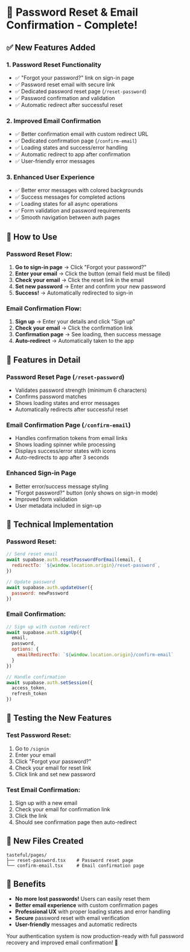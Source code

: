 # 🔐 Password Reset & Email Confirmation - Complete!

## ✅ New Features Added

### 1. **Password Reset Functionality**
- ✅ "Forgot your password?" link on sign-in page
- ✅ Password reset email with secure link
- ✅ Dedicated password reset page (`/reset-password`)
- ✅ Password confirmation and validation
- ✅ Automatic redirect after successful reset

### 2. **Improved Email Confirmation**
- ✅ Better confirmation email with custom redirect URL
- ✅ Dedicated confirmation page (`/confirm-email`)
- ✅ Loading states and success/error handling
- ✅ Automatic redirect to app after confirmation
- ✅ User-friendly error messages

### 3. **Enhanced User Experience**
- ✅ Better error messages with colored backgrounds
- ✅ Success messages for completed actions
- ✅ Loading states for all async operations
- ✅ Form validation and password requirements
- ✅ Smooth navigation between auth pages

## 🚀 How to Use

### **Password Reset Flow:**
1. **Go to sign-in page** → Click "Forgot your password?"
2. **Enter your email** → Click the button (email field must be filled)
3. **Check your email** → Click the reset link in the email
4. **Set new password** → Enter and confirm your new password
5. **Success!** → Automatically redirected to sign-in

### **Email Confirmation Flow:**
1. **Sign up** → Enter your details and click "Sign up"
2. **Check your email** → Click the confirmation link
3. **Confirmation page** → See loading, then success message
4. **Auto-redirect** → Automatically taken to the app

## 🎯 Features in Detail

### **Password Reset Page (`/reset-password`)**
- Validates password strength (minimum 6 characters)
- Confirms password matches
- Shows loading states and error messages
- Automatically redirects after successful reset

### **Email Confirmation Page (`/confirm-email`)**
- Handles confirmation tokens from email links
- Shows loading spinner while processing
- Displays success/error states with icons
- Auto-redirects to app after 3 seconds

### **Enhanced Sign-in Page**
- Better error/success message styling
- "Forgot password?" button (only shows on sign-in mode)
- Improved form validation
- User metadata included in sign-up

## 🔧 Technical Implementation

### **Password Reset:**
```javascript
// Send reset email
await supabase.auth.resetPasswordForEmail(email, {
  redirectTo: `${window.location.origin}/reset-password`,
})

// Update password
await supabase.auth.updateUser({
  password: newPassword
})
```

### **Email Confirmation:**
```javascript
// Sign up with custom redirect
await supabase.auth.signUp({
  email,
  password,
  options: {
    emailRedirectTo: `${window.location.origin}/confirm-email`
  }
})

// Handle confirmation
await supabase.auth.setSession({
  access_token,
  refresh_token
})
```

## 🧪 Testing the New Features

### **Test Password Reset:**
1. Go to `/signin`
2. Enter your email
3. Click "Forgot your password?"
4. Check your email for reset link
5. Click link and set new password

### **Test Email Confirmation:**
1. Sign up with a new email
2. Check your email for confirmation link
3. Click the link
4. Should see confirmation page then auto-redirect

## 📁 New Files Created

```
tasteful/pages/
├── reset-password.tsx    # Password reset page
└── confirm-email.tsx     # Email confirmation page
```

## 🎉 Benefits

- **No more lost passwords!** Users can easily reset them
- **Better email experience** with custom confirmation pages
- **Professional UX** with proper loading states and error handling
- **Secure** password reset with email verification
- **User-friendly** messages and automatic redirects

Your authentication system is now production-ready with full password recovery and improved email confirmation! 🚀 